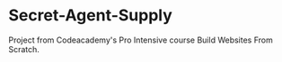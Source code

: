 # Secret-Agent-Supply

Project from Codeacademy's Pro Intensive course Build Websites From Scratch.
